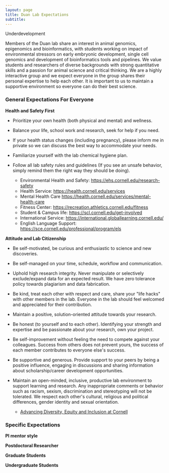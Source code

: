 ```yaml
---
layout: page
title: Duan Lab Expectations
subtitle: 
---
```


Underdevelopment 

Members of the Duan lab share an interest in animal genomics, epigenomics and bioinformatics, with students working on impact of environmental stressors on early embryonic development, single cell genomics and development of bioinformatics tools and pipelines. We value students and researchers of diverse backgrounds with strong quantitative skills and a passion for animal science and critical thinking. We are a highly interactive group and we expect everyone in the group shares their personal expertise to help each other. It is important to us to maintain a supportive environment so everyone can do their best science. 

### General Expectations For Everyone

**Health and Safety First**

* Prioritize your own health (both physical and mental) and wellness.
* Balance your life, school work and research, seek for help if you need.   
* If your health status changes (including pregnancy), please inform me in private so we can discuss the best way to accommodate your needs.
* Familiarize yourself with the lab chemical hygiene plan. 
* Follow all lab safety rules and guidelines (If you see an unsafe behavior, simply remind them the right way they should be doing).

	* Environmental Health and Safety: <https://ehs.cornell.edu/research-safety>
	* Health Service: <https://health.cornell.edu/services>
	* Mental Health Care <https://health.cornell.edu/services/mental-health-care>
	* Fitness Center: <https://recreation.athletics.cornell.edu/fitness>
	* Student & Campus life: <https://scl.cornell.edu/get-involved> 
	* International Service: <https://international.globallearning.cornell.edu/>
	* English Language Support: <https://sce.cornell.edu/professional/program/els>

**Attitude and Lab Citizenship**

* Be self-motivated, be curious and enthusiastic to science and new discoveries.
* Be self-managed on your time, schedule, workflow and communication.  
* Uphold high research integrity. Never manipulate or selectively exclude/expand data for an expected result. We have zero tolerance policy towards plagiarism and data fabrication.
* Be kind, treat each other with respect and care, share your "life hacks" with other members in the lab. Everyone in the lab should feel welcomed and appreciated for their contribution. 
* Maintain a positive, solution-oriented attitude towards your research. 
* Be honest (to yourself and to each other). Identifying your strength and expertise and be passionate about your research, own your project. 
* Be self-improvement without feeling the need to compete against your colleagues.  Success from others does not prevent yours, the success of each member contributes to everyone else's success.
* Be supportive and generous. Provide support to your peers by being a positive influence, engaging in discussions and sharing information about scholarship/career development opportunities.  
* Maintain an open-minded, inclusive, productive lab environment to support learning and research. Any inappropriate comments or behavior such as racism, sexism, discrimination and  stereotyping will not be tolerated. We respect each other's cultural, religious and political differences, gender identity and sexual orientation. 


	* [Advancing Diversity, Equity and Inclusion at Cornell](https://hr.cornell.edu/our-culture-diversity/diversity-inclusion/advancing-diversity-equity-and-inclusion-cornell)


### Specific Expectations
 
  
**PI mentor style**  


  
**Postdoctoral Researcher** 



**Graduate Students** 



**Undergraduate Students** 

